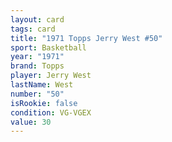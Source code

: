 ```yaml
---
layout: card
tags: card
title: "1971 Topps Jerry West #50"
sport: Basketball
year: "1971"
brand: Topps
player: Jerry West
lastName: West
number: "50"
isRookie: false
condition: VG-VGEX
value: 30
---
```

